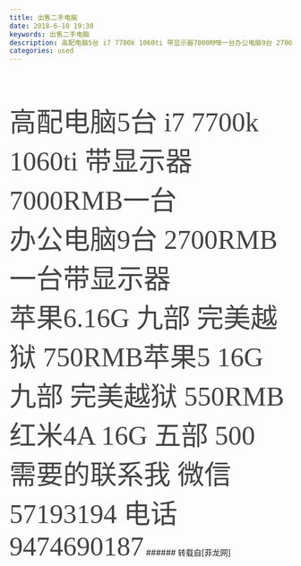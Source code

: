 ```yaml
---
title: 出售二手电脑
date: 2018-6-10 19:30
keywords: 出售二手电脑
description: 高配电脑5台 i7 7700k 1060ti 带显示器7000RMB一台办公电脑9台 2700RMB 一台带显示器苹果6.16G 九部 完美越狱 750RMB苹果5 16G 九部 完美越狱 550RMB红米4A 16G 五部 500需要的联系我 微信57193194 电话9474690187
categories: used
---
```

<td class="t_f" id="postmessage_1408716">

<br/>
<br/>
<br/>
<font size="7"><font color="#444444"><font face="微软雅黑">高配电脑5台 i7 7700k 1060ti 带显示器7000RMB一台</font></font></font><br/>
<font size="7"><font color="#444444"><font face="微软雅黑">办公电脑9台 2700RMB 一台带显示器</font></font></font><br/>
<font size="7"><font color="#444444"><font face="微软雅黑">苹果6.16G 九部 </font></font></font><font size="7"><font color="#444444"><font face="微软雅黑">完美越狱 750RMB</font></font></font><font size="7"><font color="#444444"><font face="微软雅黑">苹果5 16G 九部 </font></font></font><font size="7"><font color="#444444"><font face="微软雅黑">完美越狱 550RMB</font></font></font><br/>
<font size="7"><font color="#444444"><font face="微软雅黑">红米4A 16G 五部 500</font></font></font><br/>
<font size="7"><font color="#444444"><font face="微软雅黑">需要的联系我 微信57193194 电话9474690187</font></font></font></td>
###### 转载自[菲龙网]